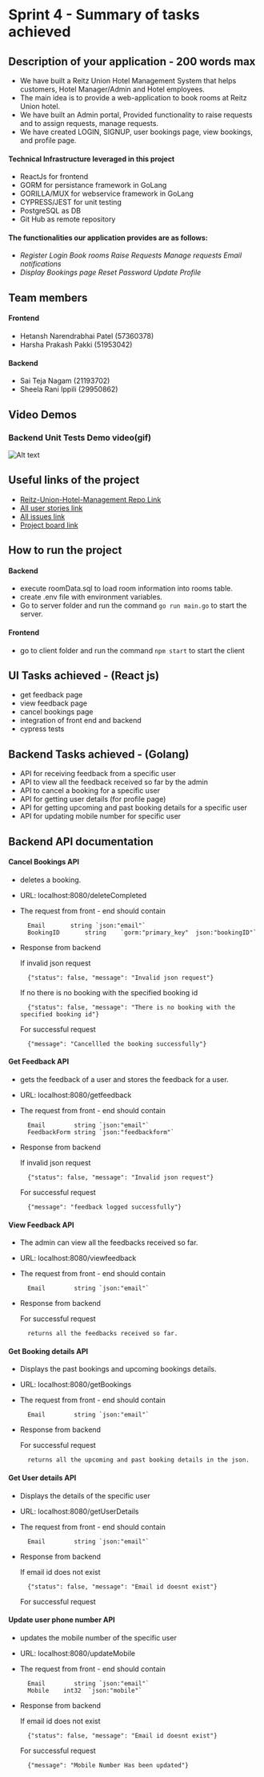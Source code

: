 # Sprint 4 - Summary of tasks achieved

## Description of your application - 200 words max
- We have built a Reitz Union Hotel Management System that helps customers, Hotel Manager/Admin and Hotel employees. 
- The main idea is to provide a web-application to book rooms at Reitz Union hotel.
- We have built an Admin portal, Provided functionality to raise requests and to assign requests, manage requests. 
- We have created LOGIN, SIGNUP, user bookings page, view bookings, and profile page. 

#### Technical Infrastructure leveraged in this project
- ReactJs for frontend 
- GORM for persistance framework in GoLang
- GORILLA/MUX for webservice framework in GoLang
- CYPRESS/JEST for unit testing
- PostgreSQL as DB
- Git Hub as remote repository 

#### The functionalities our application provides are as follows:

- *Register*  *Login*  *Book rooms* *Raise Requests* *Manage requests* *Email notifications* 
- *Display Bookings page* *Reset Password* *Update Profile* 

## Team members
#### Frontend
- Hetansh Narendrabhai Patel (57360378)
- Harsha Prakash Pakki (51953042)
#### Backend
- Sai Teja Nagam (21193702)
- Sheela Rani Ippili (29950862)

## Video Demos

### Backend Unit Tests Demo video(gif)
![Alt text](screenshots/backend_tests.gif?raw=true "Backend test demo")

## Useful links of the project
- [Reitz-Union-Hotel-Management Repo Link](https://github.com/Stnagam/Reitz-Union-Hotel-Management) 
- [All user stories link](https://github.com/Stnagam/Reitz-Union-Hotel-Management/projects/1)
- [All issues link](https://github.com/Stnagam/Reitz-Union-Hotel-Management/projects)
- [Project board link](https://github.com/Stnagam/Reitz-Union-Hotel-Management/projects/5)


## How to run the project

#### Backend
- execute roomData.sql to load room information into rooms table.
- create .env file with environment variables.
- Go to server folder and run the command `go run main.go` to start the server.

#### Frontend
- go to client folder and run the command `npm start` to start the client

## UI Tasks achieved - (React js)
- get feedback page
- view feedback page
- cancel bookings page
- integration of front end and backend
- cypress tests

## Backend Tasks achieved - (Golang)
- API for receiving feedback from a specific user
- API to view all the feedback received so far by the admin
- API to cancel a booking for a specific user
- API for getting user details (for profile page)
- API for getting upcoming and past booking details for a specific user
- API for updating mobile number for specific user

## Backend API documentation

####  Cancel Bookings API

- deletes a booking.
- URL: localhost:8080/deleteCompleted
- The request from front - end should contain


        Email       string `json:"email"`
        BookingID       string    `gorm:"primary_key"  json:"bookingID"`

- Response from backend  

    If invalid json request

        {"status": false, "message": "Invalid json request"}

    If no there is no booking with the specified booking id

        {"status": false, "message": "There is no booking with the specified booking id"}

    For successful request 

        {"message": "Cancellled the booking successfully"}

####  Get Feedback API

- gets the feedback of a user and stores the feedback for a user.
- URL: localhost:8080/getfeedback
- The request from front - end should contain

	    Email        string `json:"email"`
	    FeedbackForm string `json:"feedbackform"`

- Response from backend  

    If invalid json request

        {"status": false, "message": "Invalid json request"}

    For successful request 

        {"message": "feedback logged successfully"}

####  View Feedback API

- The admin can view all the feedbacks received so far.
- URL: localhost:8080/viewfeedback
- The request from front - end should contain

	    Email        string `json:"email"`

- Response from backend  

    For successful request 

        returns all the feedbacks received so far.

####  Get Booking details API

- Displays the past bookings and upcoming bookings details.
- URL: localhost:8080/getBookings
- The request from front - end should contain

	    Email        string `json:"email"`

- Response from backend  

    For successful request 

        returns all the upcoming and past booking details in the json.

####  Get User details API

- Displays the details of the specific user
- URL: localhost:8080/getUserDetails
- The request from front - end should contain

	    Email        string `json:"email"`

- Response from backend  

    If email id does not exist 

        {"status": false, "message": "Email id doesnt exist"}

    For successful request


####  Update user phone number API

- updates the mobile number of the specific user
- URL: localhost:8080/updateMobile
- The request from front - end should contain

	    Email        string `json:"email"`
        Mobile    int32  `json:"mobile"`

- Response from backend  

    If email id does not exist 

        {"status": false, "message": "Email id doesnt exist"}

    For successful request

        {"message": "Mobile Number Has been updated"}



